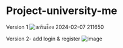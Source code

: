 # Project-university-me

Version 1
![สกรีนช็อต 2024-02-07 211650](https://github.com/NaritNt/Project-university-me/assets/131785594/dd6670f8-c148-4c62-b431-0808f1b539ba)

Version 2- add login & register 
![image](https://github.com/NaritNt/Project-todolist/assets/131785594/6e2d74dd-5112-4b86-abaa-8945387a2414)
